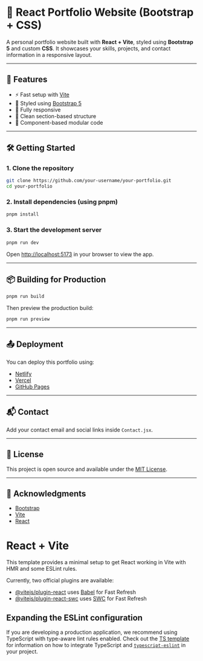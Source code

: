 # 💼 React Portfolio Website (Bootstrap + CSS)

A personal portfolio website built with **React + Vite**, styled using **Bootstrap 5** and custom **CSS**. It showcases your skills, projects, and contact information in a responsive layout.

---

## 🚀 Features

- ⚡ Fast setup with [Vite](https://vitejs.dev/)
- 🧰 Styled using [Bootstrap 5](https://getbootstrap.com/)
- 📱 Fully responsive
- 📄 Clean section-based structure
- 🧩 Component-based modular code

---

## 🛠️ Getting Started

### 1. Clone the repository

```bash
git clone https://github.com/your-username/your-portfolio.git
cd your-portfolio
```

### 2. Install dependencies (using pnpm)

```bash
pnpm install
```

### 3. Start the development server

```bash
pnpm run dev
```

Open [http://localhost:5173](http://localhost:5173) in your browser to view the app.

---

## 📦 Building for Production

```bash
pnpm run build
```

Then preview the production build:

```bash
pnpm run preview
```

---

## 📤 Deployment

You can deploy this portfolio using:

- [Netlify](https://netlify.com/)
- [Vercel](https://vercel.com/)
- [GitHub Pages](https://pages.github.com/)

---

## 📬 Contact

Add your contact email and social links inside `Contact.jsx`.

---

## 🪪 License

This project is open source and available under the [MIT License](LICENSE).

---

## 🙌 Acknowledgments

- [Bootstrap](https://getbootstrap.com/)
- [Vite](https://vitejs.dev/)
- [React](https://reactjs.org/)

# React + Vite

This template provides a minimal setup to get React working in Vite with HMR and some ESLint rules.

Currently, two official plugins are available:

- [@vitejs/plugin-react](https://github.com/vitejs/vite-plugin-react/blob/main/packages/plugin-react) uses [Babel](https://babeljs.io/) for Fast Refresh
- [@vitejs/plugin-react-swc](https://github.com/vitejs/vite-plugin-react/blob/main/packages/plugin-react-swc) uses [SWC](https://swc.rs/) for Fast Refresh

## Expanding the ESLint configuration

If you are developing a production application, we recommend using TypeScript with type-aware lint rules enabled. Check out the [TS template](https://github.com/vitejs/vite/tree/main/packages/create-vite/template-react-ts) for information on how to integrate TypeScript and [`typescript-eslint`](https://typescript-eslint.io) in your project.
